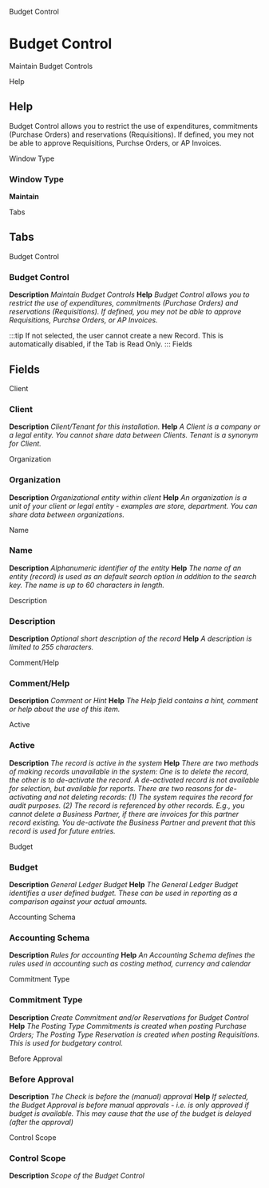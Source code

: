 
Budget Control
# Budget Control


Maintain Budget Controls

Help
## Help

Budget Control allows you to restrict the use of expenditures, commitments (Purchase Orders) and reservations (Requisitions). If defined, you mey not be able to approve Requisitions, Purchse Orders, or AP Invoices.

Window Type
### Window Type

**Maintain**


Tabs
## Tabs


Budget Control
### Budget Control

**Description**
 *Maintain Budget Controls*
**Help**
 *Budget Control allows you to restrict the use of expenditures, commitments (Purchase Orders) and reservations (Requisitions). If defined, you mey not be able to approve Requisitions, Purchse Orders, or AP Invoices.*

:::tip
If not selected, the user cannot create a new Record.  This is automatically disabled, if the Tab is Read Only.
:::
Fields
## Fields


Client
### Client

**Description**
 *Client/Tenant for this installation.*
**Help**
 *A Client is a company or a legal entity. You cannot share data between Clients. Tenant is a synonym for Client.*

Organization
### Organization

**Description**
 *Organizational entity within client*
**Help**
 *An organization is a unit of your client or legal entity - examples are store, department. You can share data between organizations.*

Name
### Name

**Description**
 *Alphanumeric identifier of the entity*
**Help**
 *The name of an entity (record) is used as an default search option in addition to the search key. The name is up to 60 characters in length.*

Description
### Description

**Description**
 *Optional short description of the record*
**Help**
 *A description is limited to 255 characters.*

Comment/Help
### Comment/Help

**Description**
 *Comment or Hint*
**Help**
 *The Help field contains a hint, comment or help about the use of this item.*

Active
### Active

**Description**
 *The record is active in the system*
**Help**
 *There are two methods of making records unavailable in the system: One is to delete the record, the other is to de-activate the record. A de-activated record is not available for selection, but available for reports.
There are two reasons for de-activating and not deleting records:
(1) The system requires the record for audit purposes.
(2) The record is referenced by other records. E.g., you cannot delete a Business Partner, if there are invoices for this partner record existing. You de-activate the Business Partner and prevent that this record is used for future entries.*

Budget
### Budget

**Description**
 *General Ledger Budget*
**Help**
 *The General Ledger Budget identifies a user defined budget.  These can be used in reporting as a comparison against your actual amounts.*

Accounting Schema
### Accounting Schema

**Description**
 *Rules for accounting*
**Help**
 *An Accounting Schema defines the rules used in accounting such as costing method, currency and calendar*

Commitment Type
### Commitment Type

**Description**
 *Create Commitment and/or Reservations for Budget Control*
**Help**
 *The Posting Type Commitments is created when posting Purchase Orders; The Posting Type Reservation is created when posting Requisitions.  This is used for budgetary control.*

Before Approval
### Before Approval

**Description**
 *The Check is before the (manual) approval*
**Help**
 *If selected, the Budget Approval is before manual approvals - i.e. is only approved if budget is available.  This may cause that the use of the budget is delayed (after the approval)*

Control Scope
### Control Scope

**Description**
 *Scope of the Budget Control*
